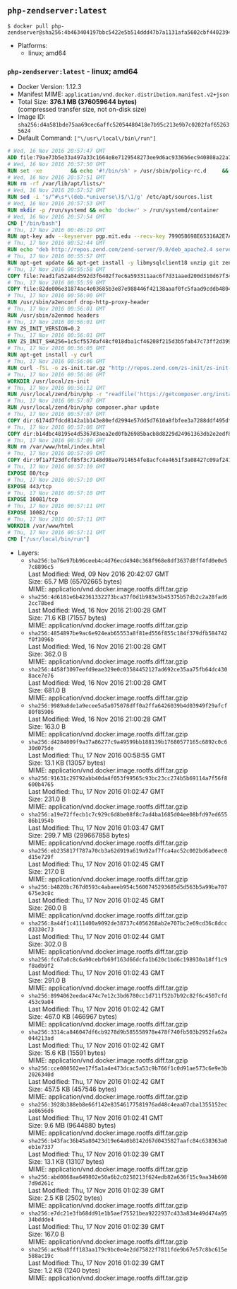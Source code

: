 ## `php-zendserver:latest`

```console
$ docker pull php-zendserver@sha256:4b463404197bbc5422e5b514ddd47b7a1131afa5602cbf44023941ef984be763
```

-	Platforms:
	-	linux; amd64

### `php-zendserver:latest` - linux; amd64

-	Docker Version: 1.12.3
-	Manifest MIME: `application/vnd.docker.distribution.manifest.v2+json`
-	Total Size: **376.1 MB (376059644 bytes)**  
	(compressed transfer size, not on-disk size)
-	Image ID: `sha256:d4a581bde75aa69cec6affc52054480418e7b95c213e9b7c0202faf652635624`
-	Default Command: `["\/usr\/local\/bin\/run"]`

```dockerfile
# Wed, 16 Nov 2016 20:57:47 GMT
ADD file:79ae73b5e33a497a33c1664e8e7129548273ee9d6ac9336b6ec940808a22a781 in / 
# Wed, 16 Nov 2016 20:57:50 GMT
RUN set -xe 		&& echo '#!/bin/sh' > /usr/sbin/policy-rc.d 	&& echo 'exit 101' >> /usr/sbin/policy-rc.d 	&& chmod +x /usr/sbin/policy-rc.d 		&& dpkg-divert --local --rename --add /sbin/initctl 	&& cp -a /usr/sbin/policy-rc.d /sbin/initctl 	&& sed -i 's/^exit.*/exit 0/' /sbin/initctl 		&& echo 'force-unsafe-io' > /etc/dpkg/dpkg.cfg.d/docker-apt-speedup 		&& echo 'DPkg::Post-Invoke { "rm -f /var/cache/apt/archives/*.deb /var/cache/apt/archives/partial/*.deb /var/cache/apt/*.bin || true"; };' > /etc/apt/apt.conf.d/docker-clean 	&& echo 'APT::Update::Post-Invoke { "rm -f /var/cache/apt/archives/*.deb /var/cache/apt/archives/partial/*.deb /var/cache/apt/*.bin || true"; };' >> /etc/apt/apt.conf.d/docker-clean 	&& echo 'Dir::Cache::pkgcache ""; Dir::Cache::srcpkgcache "";' >> /etc/apt/apt.conf.d/docker-clean 		&& echo 'Acquire::Languages "none";' > /etc/apt/apt.conf.d/docker-no-languages 		&& echo 'Acquire::GzipIndexes "true"; Acquire::CompressionTypes::Order:: "gz";' > /etc/apt/apt.conf.d/docker-gzip-indexes 		&& echo 'Apt::AutoRemove::SuggestsImportant "false";' > /etc/apt/apt.conf.d/docker-autoremove-suggests
# Wed, 16 Nov 2016 20:57:51 GMT
RUN rm -rf /var/lib/apt/lists/*
# Wed, 16 Nov 2016 20:57:52 GMT
RUN sed -i 's/^#\s*\(deb.*universe\)$/\1/g' /etc/apt/sources.list
# Wed, 16 Nov 2016 20:57:53 GMT
RUN mkdir -p /run/systemd && echo 'docker' > /run/systemd/container
# Wed, 16 Nov 2016 20:57:54 GMT
CMD ["/bin/bash"]
# Thu, 17 Nov 2016 00:46:19 GMT
RUN apt-key adv --keyserver pgp.mit.edu --recv-key 799058698E65316A2E7A4FF42EAE1437F7D2C623
# Thu, 17 Nov 2016 00:52:44 GMT
RUN echo "deb http://repos.zend.com/zend-server/9.0/deb_apache2.4 server non-free" >> /etc/apt/sources.list.d/zend-server.list
# Thu, 17 Nov 2016 00:55:57 GMT
RUN apt-get update && apt-get install -y libmysqlclient18 unzip git zend-server-php-7.0 && /usr/local/zend/bin/zendctl.sh stop
# Thu, 17 Nov 2016 00:55:58 GMT
COPY file:7ead1fa52a84d592d3f6402f7ec6a593311aac6f7d31aaed200d310d67f34d54 in /etc/ 
# Thu, 17 Nov 2016 00:55:59 GMT
COPY file:82de006e31874ac4e03685b3e87e988446f42138aaaf0fc5faad9cddb48040ba in /etc/apache2/conf-available 
# Thu, 17 Nov 2016 00:56:00 GMT
RUN /usr/sbin/a2enconf drop-http-proxy-header
# Thu, 17 Nov 2016 00:56:01 GMT
RUN /usr/sbin/a2enmod headers
# Thu, 17 Nov 2016 00:56:01 GMT
ENV ZS_INIT_VERSION=0.2
# Thu, 17 Nov 2016 00:56:01 GMT
ENV ZS_INIT_SHA256=1c5cf557daf48cf018dba1cf46208f215d3b5fab47c73ff2d39988581ebd6932
# Thu, 17 Nov 2016 00:56:05 GMT
RUN apt-get install -y curl
# Thu, 17 Nov 2016 00:56:06 GMT
RUN curl -fSL -o zs-init.tar.gz "http://repos.zend.com/zs-init/zs-init-docker-${ZS_INIT_VERSION}.tar.gz"     && echo "${ZS_INIT_SHA256} *zs-init.tar.gz" | sha256sum -c -     && mkdir /usr/local/zs-init     && tar xzf zs-init.tar.gz --strip-components=1 -C /usr/local/zs-init     && rm zs-init.tar.gz
# Thu, 17 Nov 2016 00:56:06 GMT
WORKDIR /usr/local/zs-init
# Thu, 17 Nov 2016 00:56:12 GMT
RUN /usr/local/zend/bin/php -r "readfile('https://getcomposer.org/installer');" | /usr/local/zend/bin/php
# Thu, 17 Nov 2016 00:57:07 GMT
RUN /usr/local/zend/bin/php composer.phar update
# Thu, 17 Nov 2016 00:57:07 GMT
COPY dir:6174d7fdcd8142a1b143e80efd2994e57dd5d7610a8fbfee3a7288ddf495dfdf in /usr/local/bin 
# Thu, 17 Nov 2016 00:57:08 GMT
COPY dir:b14dbc48195e4d5367d3aea2ed0fb26985bacb8d8229d24961363db2e2edf8f0 in /usr/local/zend/var/plugins/ 
# Thu, 17 Nov 2016 00:57:09 GMT
RUN rm /var/www/html/index.html
# Thu, 17 Nov 2016 00:57:09 GMT
COPY dir:9f1a7f23dfcf85f3c7148d98ae7914654fe8acfc4e4651f3a08427c09af24198 in /var/www/html 
# Thu, 17 Nov 2016 00:57:10 GMT
EXPOSE 80/tcp
# Thu, 17 Nov 2016 00:57:10 GMT
EXPOSE 443/tcp
# Thu, 17 Nov 2016 00:57:10 GMT
EXPOSE 10081/tcp
# Thu, 17 Nov 2016 00:57:11 GMT
EXPOSE 10082/tcp
# Thu, 17 Nov 2016 00:57:11 GMT
WORKDIR /var/www/html
# Thu, 17 Nov 2016 00:57:11 GMT
CMD ["/usr/local/bin/run"]
```

-	Layers:
	-	`sha256:ba76e97bb96ceeb4c4d76ecd4940c368f968e8df3637d8ff4fd0e0e57c8896c5`  
		Last Modified: Wed, 09 Nov 2016 20:42:07 GMT  
		Size: 65.7 MB (65702665 bytes)  
		MIME: application/vnd.docker.image.rootfs.diff.tar.gzip
	-	`sha256:4d6181e6b42361332273bca37f0d1b983e3b45375b57db2c2a28fad62cc78bed`  
		Last Modified: Wed, 16 Nov 2016 21:00:28 GMT  
		Size: 71.6 KB (71557 bytes)  
		MIME: application/vnd.docker.image.rootfs.diff.tar.gzip
	-	`sha256:4854897be9ac6e924eab65553a8f81ed556f855c184f379dfb584742f0f3096b`  
		Last Modified: Wed, 16 Nov 2016 21:00:28 GMT  
		Size: 362.0 B  
		MIME: application/vnd.docker.image.rootfs.diff.tar.gzip
	-	`sha256:4458f3097eefd9eae329e0c03584452127ad692ce35aa75fb64dc4308ace7e76`  
		Last Modified: Wed, 16 Nov 2016 21:00:28 GMT  
		Size: 681.0 B  
		MIME: application/vnd.docker.image.rootfs.diff.tar.gzip
	-	`sha256:9989a8de1a9ecee5a5a075078dff0a2ffa6426039b4d03949f29afcf80f85906`  
		Last Modified: Wed, 16 Nov 2016 21:00:28 GMT  
		Size: 163.0 B  
		MIME: application/vnd.docker.image.rootfs.diff.tar.gzip
	-	`sha256:d4284009f9a37a86277c9a49599bb188139b17680577165c6892c0c630d075de`  
		Last Modified: Thu, 17 Nov 2016 00:58:55 GMT  
		Size: 13.1 KB (13057 bytes)  
		MIME: application/vnd.docker.image.rootfs.diff.tar.gzip
	-	`sha256:91631c29792abb40da4f053f99565c93bc23cc274b5b69114a7f56f8600b4765`  
		Last Modified: Thu, 17 Nov 2016 01:02:47 GMT  
		Size: 231.0 B  
		MIME: application/vnd.docker.image.rootfs.diff.tar.gzip
	-	`sha256:a19e72ffecb1c7c929c6d8be08f8c7ad4ba1685d04ee08bfd97ed65586b1954b`  
		Last Modified: Thu, 17 Nov 2016 01:03:47 GMT  
		Size: 299.7 MB (299667858 bytes)  
		MIME: application/vnd.docker.image.rootfs.diff.tar.gzip
	-	`sha256:eb235817f787a70cb3a62d919a619a92af7fca4ac52c002bd6a0eec0d15e729f`  
		Last Modified: Thu, 17 Nov 2016 01:02:45 GMT  
		Size: 217.0 B  
		MIME: application/vnd.docker.image.rootfs.diff.tar.gzip
	-	`sha256:b4820bc767d0593c4abaeeb954c5600745293685d5d563b5a99ba707675e3c8c`  
		Last Modified: Thu, 17 Nov 2016 01:02:45 GMT  
		Size: 260.0 B  
		MIME: application/vnd.docker.image.rootfs.diff.tar.gzip
	-	`sha256:8a44f1c4111400a9092de38737c4056268ab2e707bc2e69cd36c8dccd3330c73`  
		Last Modified: Thu, 17 Nov 2016 01:02:44 GMT  
		Size: 302.0 B  
		MIME: application/vnd.docker.image.rootfs.diff.tar.gzip
	-	`sha256:fc67a0c8c6a90cebfb69f163d66dcfa1b620c1bd6c198930a18ff1c9f8adb9f2`  
		Last Modified: Thu, 17 Nov 2016 01:02:43 GMT  
		Size: 291.0 B  
		MIME: application/vnd.docker.image.rootfs.diff.tar.gzip
	-	`sha256:8994062eedac474c7e12c3bd6780cc1d711f52b7b92c82f6c4507cfd453c9a04`  
		Last Modified: Thu, 17 Nov 2016 01:02:42 GMT  
		Size: 467.0 KB (466967 bytes)  
		MIME: application/vnd.docker.image.rootfs.diff.tar.gzip
	-	`sha256:3314ca846047df6cb9278d9b585558978e478f740fb503b2952fa62a044213ad`  
		Last Modified: Thu, 17 Nov 2016 01:02:42 GMT  
		Size: 15.6 KB (15591 bytes)  
		MIME: application/vnd.docker.image.rootfs.diff.tar.gzip
	-	`sha256:cce080502ee17f5a1a4e473dcac5a53c9b766f1c0d91ae573c6e9e3b2026340d`  
		Last Modified: Thu, 17 Nov 2016 01:02:42 GMT  
		Size: 457.5 KB (457546 bytes)  
		MIME: application/vnd.docker.image.rootfs.diff.tar.gzip
	-	`sha256:3928b388eb8e66f142e83546177581976ad48c4eaa07cba1355152ecae8656d6`  
		Last Modified: Thu, 17 Nov 2016 01:02:41 GMT  
		Size: 9.6 MB (9644880 bytes)  
		MIME: application/vnd.docker.image.rootfs.diff.tar.gzip
	-	`sha256:b43fac36b45a80423d19e64a0b8142d67d0435827aafc84c638363a0eb1e7337`  
		Last Modified: Thu, 17 Nov 2016 01:02:39 GMT  
		Size: 13.1 KB (13107 bytes)  
		MIME: application/vnd.docker.image.rootfs.diff.tar.gzip
	-	`sha256:abd0868aa649802e50a6b2c0258213f624edb82a636f15c9aa34b6987d9d261c`  
		Last Modified: Thu, 17 Nov 2016 01:02:39 GMT  
		Size: 2.5 KB (2502 bytes)  
		MIME: application/vnd.docker.image.rootfs.diff.tar.gzip
	-	`sha256:e7dc21e3fb68dd91e1b5aef75521bea9222937c433a834e49d474a9534bddde4`  
		Last Modified: Thu, 17 Nov 2016 01:02:39 GMT  
		Size: 167.0 B  
		MIME: application/vnd.docker.image.rootfs.diff.tar.gzip
	-	`sha256:ac9ba8fff183aa179c9bc0e4e2dd75822f7811fde9b67e57c8bc615e588ac19c`  
		Last Modified: Thu, 17 Nov 2016 01:02:39 GMT  
		Size: 1.2 KB (1240 bytes)  
		MIME: application/vnd.docker.image.rootfs.diff.tar.gzip
